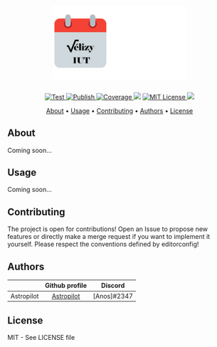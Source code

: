 <h1 align="center">
  <br>
  <img src="./docs/logo.png" alt="EDTVélizy Discord" width="300">
</h1>

<p align="center">
  <a href="https://github.com/Astropilot/EDTVelizyDiscord/actions?query=workflow%3ATest">
    <img src="https://github.com/Astropilot/EDTVelizyDiscord/workflows/Test/badge.svg"
         alt="Test">
  </a>
  <a href="https://github.com/Astropilot/EDTVelizyDiscord/actions?query=workflow%3APublish">
    <img src="https://github.com/Astropilot/EDTVelizyDiscord/workflows/Publish/badge.svg"
         alt="Publish">
  </a>
  <a href="https://codecov.io/gh/Astropilot/EDTVelizyDiscord" target="_blank">
    <img src="https://img.shields.io/codecov/c/github/Astropilot/EDTVelizyDiscord?color=%2334D058" alt="Coverage">
</a>
  <img src="https://img.shields.io/badge/python-3.7%20%7C%203.8%20%7C%203.9-brightgreen">
  <a href="https://github.com/Astropilot/EDTVelizyDiscord/blob/master/LICENSE">
    <img src="https://img.shields.io/github/license/Astropilot/EDTVelizyDiscord"
         alt="MIT License">
  </a>
  <img src="https://img.shields.io/badge/Made%20with-%E2%9D%A4%EF%B8%8F-yellow.svg">
</p>

<p align="center">
  <a href="#about">About</a> •
  <a href="#usage">Usage</a> •
  <a href="#contributing">Contributing</a> •
  <a href="#authors">Authors</a> •
  <a href="#license">License</a>
</p>

## About

Coming soon...

## Usage

Coming soon...

## Contributing

The project is open for contributions! Open an Issue to propose new features or directly make a merge request if you want to implement it yourself. Please respect the conventions defined by editorconfig!

## Authors

|            |               Github profile                |   Discord   |
| ---------- | :-----------------------------------------: | :---------: |
| Astropilot | [Astropilot](https://github.com/Astropilot) | [Anos]#2347 |

## License

MIT - See LICENSE file
